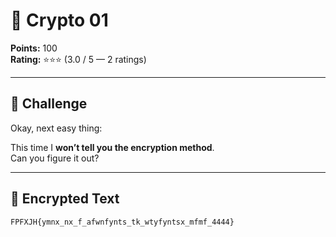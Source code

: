 # 🔐 Crypto 01 

**Points:** 100  
**Rating:** ⭐⭐⭐ (3.0 / 5 — 2 ratings)  

---

## 📜 Challenge
Okay, next easy thing:  

This time I **won’t tell you the encryption method**.  
Can you figure it out?

---

## 🔑 Encrypted Text
```text
FPFXJH{ymnx_nx_f_afwnfynts_tk_wtyfyntsx_mfmf_4444}
